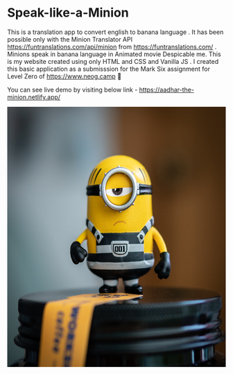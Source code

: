 # Speak-like-a-Minion



This is a translation app to convert english to banana language . It has been possible only with the Minion Translator API https://funtranslations.com/api/minion from https://funtranslations.com/ .  Minions speak in banana language in Animated movie Despicable me. This is my  website created using only HTML and CSS and Vanilla JS . I created this basic application as a submisssion for the Mark Six assignment for Level Zero of https://www.neog.camp 🚀 

You can see live demo by visiting below link -
https://aadhar-the-minion.netlify.app/

<img src ="./images/minion.jpg" height="600px" width="600px">
